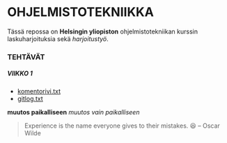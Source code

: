 # OHJELMISTOTEKNIIKKA

Tässä repossa on **Helsingin yliopiston** ohjelmistotekniikan kurssin laskuharjoituksia
sekä *harjoitustyö*.

### TEHTÄVÄT

##### VIIKKO 1

* [komentorivi.txt](https://github.com/sampsaoinonen/ot-harjoitustyo/blob/master/laskarit/viikko1/komentorivi.txt)
* [gitlog.txt](https://github.com/sampsaoinonen/ot-harjoitustyo/blob/master/laskarit/viikko1/gitlog.txt)

**muutos paikalliseen**
*muutos vain paikalliseen*
> Experience is the name everyone gives to their mistakes. :laughing: 
> – Oscar Wilde
